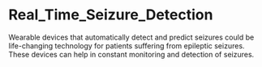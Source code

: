 # Real_Time_Seizure_Detection
Wearable devices that automatically detect and predict seizures could be life-changing technology for patients suffering from epileptic seizures. These devices can help in constant monitoring and detection of seizures.
